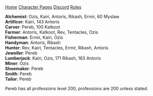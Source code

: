﻿[Home](index) [Character Pages](https://www.dofus.com/en/mmorpg/community/directories/guild-pages/253100222-power) [Discord](https://discord.gg/bMYHBrW) [Rules](rules)


**Alchemist**: Ozis, Kairi, Antoris, Rikash, Ermir, 60 Myslaw  
**Artificer**: Kairi, 143 Antoris   
**Carver**: Pereb, 100 Katkoot   
**Farmer**: Antoris, Katkoot, Rev, Tentacles, Ozis   
**Fisherman**: Ermir, Kairi, Ozis   
**Handyman**: Antoris, Rikash   
**Hunter**: Rev, Kairi, Tentacles, Ermir, Rikash, Antoris  
**Jeweller**: Pereb     
**Lumberjack**: Kairi, Ozis, 171 Rikash, 163 Antoris   
**Miner**: Ozis   
**Shoemaker**: Pereb   
**Smith**: Pereb  
**Tailor**: Pereb

Pereb has all professions level 200, professions are 200 unless stated.
